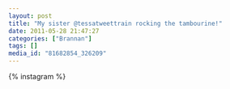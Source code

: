 ```yaml
---
layout: post
title: "My sister @tessatweettrain rocking the tambourine!"
date: 2011-05-28 21:47:27
categories: ["Brannan"]
tags: []
media_id: "81682854_326209"
---
```


{% instagram %}
